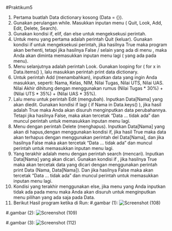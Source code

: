 #Praktikum5
1.	Pertama buatlah Data dictionary kosong (Data = {}).
2.	Gunakan perulangan while. Masukkan inputan menu ( Quit, Look, Add, Edit, Delete, Search).
3.	Gunakan kondisi if, elif, dan else untuk mengeksekusi perintah.
4.	Untuk menu yang pertama adalah perintah Quit (keluar).  Gunakan kondisi if untuk mengeksekusi perintah, jika hasilnya True maka program akan berhenti, tetapi jika hasilnya False / selain yang ada di menu , maka Anda akan diminta memasukkan inputan menu lagi ( yang ada pada menu).
5.	Menu selanjutnya adalah perintah Look. Gunakan looping for ( for x in Data.items() ), lalu masukkan perintah print data dictionary.
6.	Untuk perintah Add (menambahkan), inputkan data yang ingin Anda masukkan, seperti: Nama, Kelas, NIM, Nilai Tugas, Nilai UTS, Nilai UAS. Nilai Akhir dihitung dengan menggunakan rumus (Nilai Tugas * 30%) + (Nilai UTS * 35%) + (Nilai UAS * 35%).
7.	Lalu menu untuk perintah Edit (mengubah). Inputkan Data[Nama] yang akan diedit. Gunakan kondisi if lagi ( if Nama in Data.keys() ), jika hasil adalah True maka Anda akan disuruh menginputkan data perubahannya. Tetapi jika hasilnya False, maka akan tercetak “Data ... tidak ada” dan  muncul perintah untuk memasukkan inputan menu lagi.
8.	Menu dengan perintah Delete (menghapus). Inputkan Data[Nama] yang akan di hapus,dengan menggunakan kondisi if, jika hasil True maka data akan terhapus dengan menggunakan perintah del Data[Nama], dan jika hasilnya False maka akan tercetak “Data ... tidak ada” dan  muncul perintah untuk memasukkan inputan menu lagi.
9.	Yang terakhir adalah menu dengan perintah search (mencari). Inputkan Data[Nama] yang akan dicari. Gunakan kondisi if , jika hasilnya True maka akan tercetak data yang dicari dengan menggunakan perintah print Data (Nama, Data[Nama]). Dan jika hasilnya False maka akan tercetak “Data ... tidak ada” dan  muncul perintah untuk memasukkan inputan menu lagi.
10.	Kondisi yang terakhir menggunakan else, jika menu yang Anda inputkan tidak ada pada menu maka Anda akan disuruh untuk menginputkan menu pilihan yang ada saja pada Data.
11. Berikut Hasil program ketika di Run:
#.gambar (1):
![Screenshot (108)](https://user-images.githubusercontent.com/57002773/70346352-bb014000-1890-11ea-8855-4d624d24bf6d.png)

#.gambar (2):
![Screenshot (109)](https://user-images.githubusercontent.com/57002773/70346369-c6546b80-1890-11ea-8add-4f47db3ddf3d.png)

#.gambar (3):
![Screenshot (112)](https://user-images.githubusercontent.com/57002773/70345837-8345c880-188f-11ea-8316-28f47dc1869f.png)
